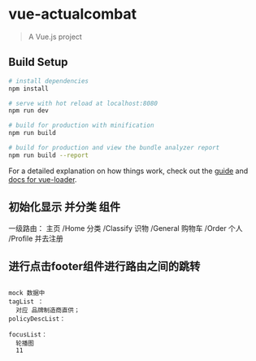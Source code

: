 # vue-actualcombat

> A Vue.js project

## Build Setup

``` bash
# install dependencies
npm install

# serve with hot reload at localhost:8080
npm run dev

# build for production with minification
npm run build

# build for production and view the bundle analyzer report
npm run build --report
```

For a detailed explanation on how things work, check out the [guide](http://vuejs-templates.github.io/webpack/) and [docs for vue-loader](http://vuejs.github.io/vue-loader).

  ## 初始化显示 并分类 组件
一级路由：
  主页 /Home
  分类 /Classify
  识物 /General
  购物车 /Order
  个人 /Profile
                并去注册
  ## 进行点击footer组件进行路由之间的跳转

  ##
    mock 数据中
    tagList ：
      对应 品牌制造商直供；
    policyDescList：

    focusList：
      轮播图
	  11


